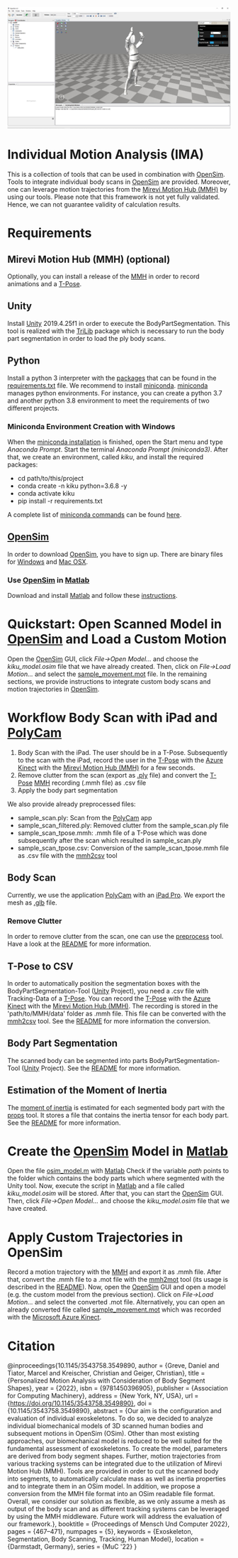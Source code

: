 ![Kinect movement trajectory that is applied onto a body scan in OpenSim.](./figures/raise_box.JPG)

# Individual Motion Analysis (IMA)

This is a collection of tools that can be used in combination with [OpenSim](https://simtk.org/projects/opensim). Tools to integrate individual body scans in [OpenSim](https://simtk.org/projects/opensim) are provided. Moreover, one can leverage motion trajectories from the [Mirevi Motion Hub (MMH)](https://github.com/Mirevi/MotionHub) by using our tools. Please note that this framework is not yet fully validated. Hence, we can not guarantee validity of calculation results.

# Requirements

## Mirevi Motion Hub (MMH) (optional)

Optionally, you can install a release of the [MMH](https://github.com/Mirevi/MotionHub) in order to record animations and a [T-Pose](https://en.wikipedia.org/wiki/T-pose). 

## Unity

Install [Unity](https://unity.com/) 2019.4.25f1 in order to execute the BodyPartSegmentation. This tool is realized with the [TriLib](https://assetstore.unity.com/packages/tools/modeling/trilib-model-loader-package-91777) package which is necessary to run the body part segmentation in order to load the ply body scans. 

## Python

Install a python 3 interpreter with the [packages](./requirements.txt) that can be found in the [requirements.txt](./requirements.txt) file. We recommend to install [miniconda](https://docs.conda.io/en/latest/miniconda.html). [miniconda](https://docs.conda.io/en/latest/miniconda.html) manages python environments. For instance, you can create a python 3.7 and another python 3.8 environment to meet the requirements of two different projects. 

### Miniconda Environment Creation with Windows

When the [miniconda installation](https://docs.conda.io/en/latest/miniconda.html) is finished, open the Start menu and type *Anaconda Prompt*. Start the terminal *Anaconda Prompt (miniconda3)*. After that, we create an environment, called *kiku*, and install the required packages: 

* cd path/to/this/project
* conda create -n kiku python=3.6.8 -y
* conda activate kiku
* pip install -r requirements.txt

A complete list of [miniconda commands](https://docs.conda.io/projects/conda/en/latest/user-guide/tasks/manage-environments.html) can be found [here](https://docs.conda.io/projects/conda/en/latest/user-guide/tasks/manage-environments.html).

## [OpenSim](https://simtk.org/projects/opensim)

In order to download [OpenSim](https://simtk.org/projects/opensim), you have to sign up. There are binary files for [Windows](https://simtk.org/frs/download_confirm.php/file/6589/OpenSim-4.4-2022-06-11-win64.exe?group_id=91) and [Mac OSX](https://simtk.org/frs/download_confirm.php/file/6588/OpenSim-4.4-2022-06-11-mac.pkg?group_id=91). 

### Use [OpenSim](https://simtk.org/projects/opensim) in [Matlab](https://www.mathworks.com/products/matlab.html)

Download and install [Matlab](https://www.mathworks.com/products/matlab.html) and follow these [instructions](https://simtk-confluence.stanford.edu:8443/display/OpenSim/Scripting+with+Matlab).

# Quickstart: Open Scanned Model in [OpenSim](https://simtk.org/projects/opensim) and Load a Custom Motion

Open the [OpenSim](https://simtk.org/projects/opensim) GUI, click *File->Open Model...* and choose the *kiku_model.osim* file that we have already created. Then, click on *File->Load Motion...* and select the [sample_movement.mot](./sample_movement.mot) file. In the remaining sections, we provide instructions to integrate custom body scans and motion trajectories in [OpenSim](https://simtk.org/projects/opensim).

# Workflow Body Scan with iPad and [PolyCam](https://apps.apple.com/de/app/polycam-lidar-3d-scanner/id1532482376)

1. Body Scan with the iPad. The user should be in a T-Pose. Subsequently to the scan with the iPad, record the user in the [T-Pose](https://en.wikipedia.org/wiki/T-pose) with the [Azure Kinect](https://azure.microsoft.com/de-de/services/kinect-dk/) with the [Mirevi Motion Hub (MMH)](https://github.com/Mirevi/MotionHub) for a few seconds. 
2. Remove clutter from the scan (export as [.ply](https://de.wikipedia.org/wiki/Polygon_File_Format) file) and convert the [T-Pose](https://en.wikipedia.org/wiki/T-pose) [MMH](https://github.com/Mirevi/MotionHub) recording (.mmh file) as .csv file
3. Apply the body part segmentation

We also provide already preprocessed files:

* sample_scan.ply: Scan from the [PolyCam](https://apps.apple.com/de/app/polycam-lidar-3d-scanner/id1532482376) app
* sample_scan_filtered.ply: Removed clutter from the sample_scan.ply file
* sample_scan_tpose.mmh: .mmh file of a T-Pose which was done subsequently after the scan which resulted in sample_scan.ply
* sample_scan_tpose.csv: Conversion of the sample_scan_tpose.mmh file as .csv file with the [mmh2csv](./mmh_tools/mmh2csv.py) tool

## Body Scan

Currently, we use the application [PolyCam](https://apps.apple.com/de/app/polycam-lidar-3d-scanner/id1532482376) with an [iPad Pro](https://www.apple.com/de/shop/buy-ipad/ipad-pro). We export the mesh as [.glb](https://en.wikipedia.org/wiki/GlTF) file. 

### Remove Clutter

In order to remove clutter from the scan, one can use the [preprocess](./mesh_tools/preprocess.py) tool. Have a look at the [README](./mesh_tools/README.md) for more information. 

## T-Pose to CSV

In order to automatically position the segmentation boxes with the BodyPartSegmentation-Tool ([Unity](https://unity.com/) Project), you need a .csv file with Tracking-Data of a [T-Pose](https://en.wikipedia.org/wiki/T-pose). You can record the [T-Pose](https://en.wikipedia.org/wiki/T-pose) with the [Azure Kinect](https://azure.microsoft.com/de-de/services/kinect-dk/) with the [Mirevi Motion Hub (MMH)](https://github.com/Mirevi/MotionHub). The recording is stored in the 'path/to/MMH/data' folder as .mmh file. This file can be converted with the [mmh2csv](./mmh_tools/mmh2csv.py) tool. See the [README](./mmh_tools/README.md) for more information the conversion. 

## Body Part Segmentation

The scanned body can be segmented into parts BodyPartSegmentation-Tool ([Unity](https://unity.com/) Project). See the [README](./BodyPartSegmentation/README.md) for more information. 

## Estimation of the Moment of Inertia

The [moment of inertia](https://en.wikipedia.org/wiki/Moment_of_inertia) is estimated for each segmented body part with the [props](./mesh_tools/props.py) tool. It stores a file that contains the inertia tensor for each body part. See the [README](./mesh_tools/README.py) for more information.

# Create the [OpenSim](https://simtk.org/projects/opensim) Model in [Matlab](https://www.mathworks.com/products/matlab.html)

Open the file [osim_model.m](./osim_model.m) with [Matlab](https://www.mathworks.com/products/matlab.html)
Check if the variable *path* points to the folder which contains the body parts which where segmented with the Unity tool. Now, execute the script in [Matlab](https://www.mathworks.com/products/matlab.html) and a file called *kiku_model.osim* will be stored. After that, you can start the [OpenSim](https://simtk.org/projects/opensim) GUI. Then, click *File->Open Model...* and choose the *kiku_model.osim* file that we have created. 

# Apply Custom Trajectories in OpenSim

Record a motion trajectory with the [MMH](https://github.com/Mirevi/MotionHub) and export it as .mmh file. After that, convert the .mmh file to a .mot file with the [mmh2mot](./mmh_tools/mmh2mot.py) tool (its usage is described in the [README](./mmh_tools/mmh2mot.py)). Now, open the [OpenSim](https://simtk.org/projects/opensim) GUI and open a model (e.g. the custom model from the previous section). Click on *File->Load Motion...* and select the converted .mot file. Alternatively, you can open an already converted file called [sample_movement.mot](./sample_movement.mot) which was recorded with the [Microsoft Azure Kinect](https://azure.microsoft.com/de-de/services/kinect-dk/).  

# Citation

@inproceedings{10.1145/3543758.3549890,
author = {Greve, Daniel and Tiator, Marcel and Kreischer, Christian and Geiger, Christian},
title = {Personalized Motion Analysis with Consideration of Body Segment Shapes},
year = {2022},
isbn = {9781450396905},
publisher = {Association for Computing Machinery},
address = {New York, NY, USA},
url = {https://doi.org/10.1145/3543758.3549890},
doi = {10.1145/3543758.3549890},
abstract = {Our aim is the configuration and evaluation of individual exoskeletons. To do so, we decided to analyze individual biomechanical models of 3D scanned human bodies and subsequent motions in OpenSim (OSim). Other than most existing approaches, our biomechanical model is reduced to be well suited for the fundamental assessment of exoskeletons. To create the model, parameters are derived from body segment shapes. Further, motion trajectories from various tracking systems can be integrated due to the utilization of Mirevi Motion Hub (MMH). Tools are provided in order to cut the scanned body into segments, to automatically calculate mass as well as inertia properties and to integrate them in an OSim model. In addition, we propose a conversion from the MMH file format into an OSim readable file format. Overall, we consider our solution as flexible, as we only assume a mesh as output of the body scan and as different tracking systems can be leveraged by using the MMH middleware. Future work will address the evaluation of our framework.},
booktitle = {Proceedings of Mensch Und Computer 2022},
pages = {467–471},
numpages = {5},
keywords = {Exoskeleton, Segmentation, Body Scanning, Tracking, Human Model},
location = {Darmstadt, Germany},
series = {MuC '22}
}
